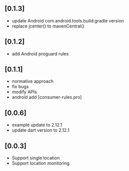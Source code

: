 ## [0.1.3]
 * update Android com.android.tools.build:gradle version
 * replace jcenter() to mavenCentral()
## [0.1.2]
  * add Android proguard rules
## [0.1.1]
  * normative approach
  * fix bugs
  * modify APIs
  * android add [consumer-rules.pro]
## [0.0.6]
  * example update to  2.12.1
  * update dart version to 2.12.1
## [0.0.3]
  * Support single location
  * Support location monitoring